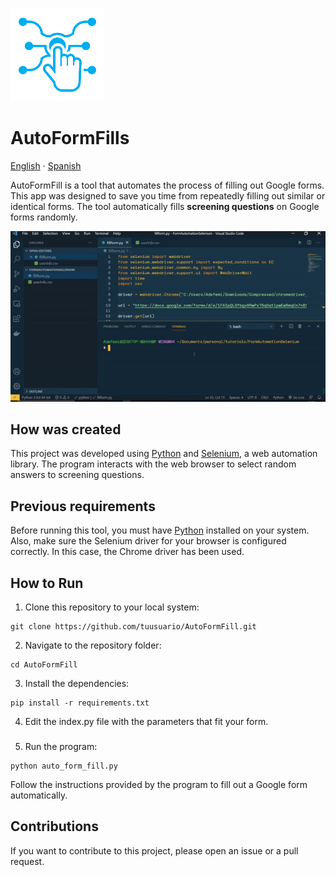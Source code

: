 ![logo](./src/logo.png)

# AutoFormFills

[English](https://github.com/AnderMendoza/AutoFormFill/blob/main/README.md) · [Spanish](https://github.com/AnderMendoza/AutoFormFill/blob/main/READMEsp.md)

AutoFormFill is a tool that automates the process of filling out Google forms. This app was designed to save you time from repeatedly filling out similar or identical forms. The tool automatically fills **screening questions** on Google forms randomly.

![demo](./src/demo.gif)

## How was created

This project was developed using [Python](https://www.python.org/) and [Selenium](https://selenium-python.readthedocs.io/), a web automation library. The program interacts with the web browser to select random answers to screening questions.

## Previous requirements

Before running this tool, you must have [Python](https://www.python.org/downloads/) installed on your system. Also, make sure the Selenium driver for your browser is configured correctly. In this case, the Chrome driver has been used.

## How to Run

1. Clone this repository to your local system:

```
git clone https://github.com/tuusuario/AutoFormFill.git
```

2. Navigate to the repository folder:

```
cd AutoFormFill
```

3. Install the dependencies:

```
pip install -r requirements.txt
```

4. Edit the index.py file with the parameters that fit your form.

###

5. Run the program:

```
python auto_form_fill.py
```

Follow the instructions provided by the program to fill out a Google form automatically.

## Contributions

If you want to contribute to this project, please open an issue or a pull request.

